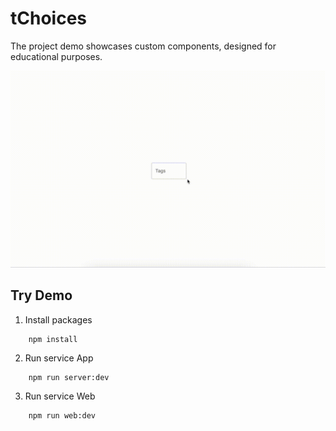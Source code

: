 # tChoices
The project demo showcases custom components, designed for educational purposes.


![Demo](resources/demo-v01.gif)

## Try Demo

1. Install packages
```
    npm install
```

2. Run service App
```
    npm run server:dev
```

3. Run service Web

```
    npm run web:dev
```

